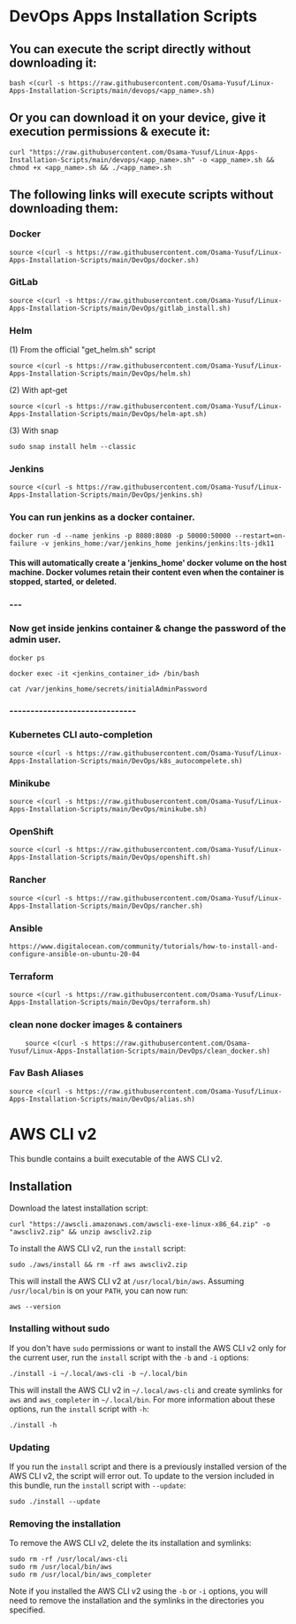 # DevOps Apps Installation Scripts

## You can execute the script directly without downloading it:

```
bash <(curl -s https://raw.githubusercontent.com/Osama-Yusuf/Linux-Apps-Installation-Scripts/main/devops/<app_name>.sh)
```

## Or you can download it on your device, give it execution permissions & execute it:

```
curl "https://raw.githubusercontent.com/Osama-Yusuf/Linux-Apps-Installation-Scripts/main/devops/<app_name>.sh" -o <app_name>.sh && chmod +x <app_name>.sh && ./<app_name>.sh
```

## The following links will execute scripts without downloading them:


### Docker

```
source <(curl -s https://raw.githubusercontent.com/Osama-Yusuf/Linux-Apps-Installation-Scripts/main/DevOps/docker.sh)
```

### GitLab

```
source <(curl -s https://raw.githubusercontent.com/Osama-Yusuf/Linux-Apps-Installation-Scripts/main/DevOps/gitlab_install.sh)
```

### Helm
(1) From the official "get_helm.sh" script
```
source <(curl -s https://raw.githubusercontent.com/Osama-Yusuf/Linux-Apps-Installation-Scripts/main/DevOps/helm.sh)
```
(2) With apt-get
```
source <(curl -s https://raw.githubusercontent.com/Osama-Yusuf/Linux-Apps-Installation-Scripts/main/DevOps/helm-apt.sh)
```
(3) With snap
```
sudo snap install helm --classic
```

### Jenkins

```
source <(curl -s https://raw.githubusercontent.com/Osama-Yusuf/Linux-Apps-Installation-Scripts/main/DevOps/jenkins.sh)
```

### You can run jenkins as a docker container.

```
docker run -d --name jenkins -p 8080:8080 -p 50000:50000 --restart=on-failure -v jenkins_home:/var/jenkins_home jenkins/jenkins:lts-jdk11
```

#### This will automatically create a 'jenkins_home' docker volume on the host machine. Docker volumes retain their content even when the container is stopped, started, or deleted.

### ---

### Now get inside jenkins container & change the password of the admin user.

```
docker ps
```
```
docker exec -it <jenkins_container_id> /bin/bash
```
```
cat /var/jenkins_home/secrets/initialAdminPassword
```

### ------------------------------

### Kubernetes CLI auto-completion

```
source <(curl -s https://raw.githubusercontent.com/Osama-Yusuf/Linux-Apps-Installation-Scripts/main/DevOps/k8s_autocompelete.sh)
```

### Minikube

```
source <(curl -s https://raw.githubusercontent.com/Osama-Yusuf/Linux-Apps-Installation-Scripts/main/DevOps/minikube.sh)
```

### OpenShift

```
source <(curl -s https://raw.githubusercontent.com/Osama-Yusuf/Linux-Apps-Installation-Scripts/main/DevOps/openshift.sh)
```

### Rancher

```
source <(curl -s https://raw.githubusercontent.com/Osama-Yusuf/Linux-Apps-Installation-Scripts/main/DevOps/rancher.sh)
```

### Ansible

```
https://www.digitalocean.com/community/tutorials/how-to-install-and-configure-ansible-on-ubuntu-20-04
```

### Terraform

```
source <(curl -s https://raw.githubusercontent.com/Osama-Yusuf/Linux-Apps-Installation-Scripts/main/DevOps/terraform.sh)
```

### clean none docker images & containers

```
    source <(curl -s https://raw.githubusercontent.com/Osama-Yusuf/Linux-Apps-Installation-Scripts/main/DevOps/clean_docker.sh)
```

### Fav Bash Aliases

```
source <(curl -s https://raw.githubusercontent.com/Osama-Yusuf/Linux-Apps-Installation-Scripts/main/DevOps/alias.sh)
```

# AWS CLI v2

This bundle contains a built executable of the AWS CLI v2.

## Installation

Download the latest installation script:
```
curl "https://awscli.amazonaws.com/awscli-exe-linux-x86_64.zip" -o "awscliv2.zip" && unzip awscliv2.zip
```
To install the AWS CLI v2, run the `install` script:
```
sudo ./aws/install && rm -rf aws awscliv2.zip
```
This will install the AWS CLI v2 at `/usr/local/bin/aws`.  Assuming
`/usr/local/bin` is on your `PATH`, you can now run:
```
aws --version
```


### Installing without sudo

If you don't have ``sudo`` permissions or want to install the AWS
CLI v2 only for the current user, run the `install` script with the `-b`
and `-i` options:
```
./install -i ~/.local/aws-cli -b ~/.local/bin
``` 
This will install the AWS CLI v2 in `~/.local/aws-cli` and create
symlinks for `aws` and `aws_completer` in `~/.local/bin`. For more
information about these options, run the `install` script with `-h`:
```
./install -h
```

### Updating

If you run the `install` script and there is a previously installed version
of the AWS CLI v2, the script will error out. To update to the version included
in this bundle, run the `install` script with `--update`:
```
sudo ./install --update
```


### Removing the installation

To remove the AWS CLI v2, delete the its installation and symlinks:
```
sudo rm -rf /usr/local/aws-cli
sudo rm /usr/local/bin/aws
sudo rm /usr/local/bin/aws_completer
```
Note if you installed the AWS CLI v2 using the `-b` or `-i` options, you will
need to remove the installation and the symlinks in the directories you
specified.
